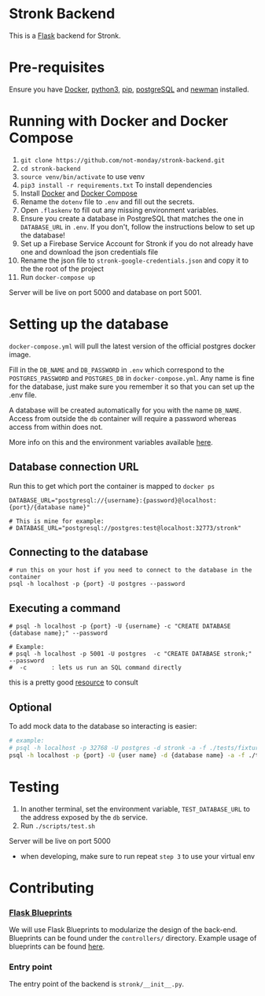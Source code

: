 # Stronk Backend

This is a [Flask](https://flask.palletsprojects.com/en/1.1.x/blueprints/) backend for Stronk.

# Pre-requisites

Ensure you have [Docker](https://docs.docker.com/install/), [python3](https://www.python.org/downloads/), [pip](https://pip.pypa.io/en/stable/installing/), [postgreSQL](https://www.postgresql.org/) and [newman](https://github.com/postmanlabs/newman) installed.

# Running with Docker and Docker Compose

1. `git clone https://github.com/not-monday/stronk-backend.git`
2. `cd stronk-backend`
3. `source venv/bin/activate` to use venv
4. `pip3 install -r requirements.txt` To install dependencies
5. Install [Docker](https://docs.docker.com/get-docker/) and [Docker Compose](https://docs.docker.com/compose/install/)
6. Rename the `dotenv` file to `.env` and fill out the secrets.
7. Open `.flaskenv` to fill out any missing environment variables.
8. Ensure you create a database in PostgreSQL that matches the one in `DATABASE_URL` in `.env`. If you don't, follow the instructions below to set up the database!
9. Set up a Firebase Service Account for Stronk if you do not already have one and download the json credentials file
10. Rename the json file to `stronk-google-credentials.json` and copy it to the the root of the project
11. Run `docker-compose up`

Server will be live on port 5000 and database on port 5001.

# Setting up the database

`docker-compose.yml` will pull the latest version of the official postgres docker image.

Fill in the `DB_NAME` and `DB_PASSWORD` in `.env` which correspond to the `POSTGRES_PASSWORD` and `POSTGRES_DB` in `docker-compose.yml`. Any name is fine for the database, just make sure you remember it so that you can set up the .env file.

A database will be created automatically for you with the name `DB_NAME`. Access from outside the `db` container will require a password whereas access from within does not.

More info on this and the environment variables available [here](https://hub.docker.com/_/postgres).

## Database connection URL

Run this to get which port the container is mapped to `docker ps`

```
DATABASE_URL="postgresql://{username}:{password}@localhost:{port}/{database name}"

# This is mine for example:
# DATABASE_URL="postgresql://postgres:test@localhost:32773/stronk"
```

## Connecting to the database
```
# run this on your host if you need to connect to the database in the container
psql -h localhost -p {port} -U postgres --password
```

## Executing a command 
```
# psql -h localhost -p {port} -U {username} -c "CREATE DATABASE {database name};" --password

# Example:
# psql -h localhost -p 5001 -U postgres  -c "CREATE DATABASE stronk;" --password
#  -c       : lets us run an SQL command directly
```

this is a pretty good [resource](https://docs.docker.com/engine/examples/postgresql_service/) to consult

## Optional

To add mock data to the database so interacting is easier:

```bash
# example:
# psql -h localhost -p 32768 -U postgres -d stronk -a -f ./tests/fixtures/insert_mock_data.sql
psql -h localhost -p {port} -U {user name} -d {database name} -a -f ./tests/fixtures/insert_mock_data.sql
```

# Testing

1. In another terminal, set the environment variable, `TEST_DATABASE_URL` to the address exposed by the `db` service.
2. Run `./scripts/test.sh`

Server will be live on port 5000

- when developing, make sure to run repeat `step 3` to use your virtual env

# Contributing

### [Flask Blueprints](https://flask.palletsprojects.com/en/1.1.x/blueprints/)

We will use Flask Blueprints to modularize the design of the back-end. Blueprints can be found under the `controllers/` directory.
Example usage of blueprints can be found [here](https://flask.palletsprojects.com/en/1.1.x/blueprints/).

### Entry point

The entry point of the backend is `stronk/__init__.py`.
